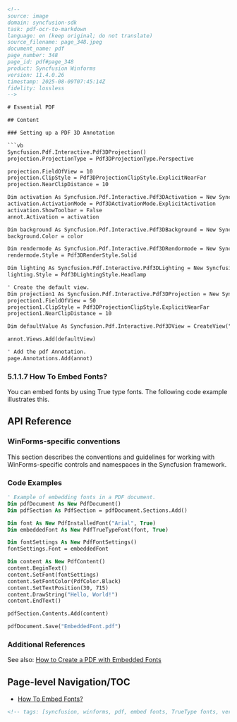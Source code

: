 ```html
<!--
source: image
domain: syncfusion-sdk
task: pdf-ocr-to-markdown
language: en (keep original; do not translate)
source_filename: page_348.jpeg
document_name: pdf
page_number: 348
page_id: pdf#page_348
product: Syncfusion Winforms
version: 11.4.0.26
timestamp: 2025-08-09T07:45:14Z
fidelity: lossless
-->

# Essential PDF

## Content

### Setting up a PDF 3D Annotation

```vb
Syncfusion.Pdf.Interactive.Pdf3DProjection()
projection.ProjectionType = Pdf3DProjectionType.Perspective

projection.FieldOfView = 10
projection.ClipStyle = Pdf3DProjectionClipStyle.ExplicitNearFar
projection.NearClipDistance = 10

Dim activation As Syncfusion.Pdf.Interactive.Pdf3DActivation = New Syncfusion.Pdf.Interactive.Pdf3DActivation()
activation.ActivationMode = Pdf3DActivationMode.ExplicitActivation
activation.ShowToolbar = False
annot.Activation = activation

Dim background As Syncfusion.Pdf.Interactive.Pdf3DBackground = New Syncfusion.Pdf.Interactive.Pdf3DBackground()
background.Color = color

Dim rendermode As Syncfusion.Pdf.Interactive.Pdf3DRendormode = New Syncfusion.Pdf.Interactive.Pdf3DRendormode()
rendermode.Style = Pdf3DRenderStyle.Solid

Dim lighting As Syncfusion.Pdf.Interactive.Pdf3DLighting = New Syncfusion.Pdf.Interactive.Pdf3DLighting()
lighting.Style = Pdf3DLightingStyle.Headlamp

' Create the default view.
Dim projection1 As Syncfusion.Pdf.Interactive.Pdf3DProjection = New Syncfusion.Pdf.Interactive.Pdf3DProjection(Pdf3DProjectionType.Perspective)
projection1.FieldOfView = 50
projection1.ClipStyle = Pdf3DProjectionClipStyle.ExplicitNearFar
projection1.NearClipDistance = 10

Dim defaultValue As Syncfusion.Pdf.Interactive.Pdf3DView = CreateView("Default View", New Single() {-0.382684F, 0.92388F, -0.000000766026F, 0.18024F, 0.0746579F, 0.980785F, 0.906127F, 0.37533F, -0.19509F, -122.669F, -112.432F, 45.6829F}, 131.695F, background, projection, rendermode, lighting)

annot.Views.Add(defaultView)

' Add the pdf Annotation.
page.Annotations.Add(annot)
```

### 5.1.1.7 How To Embed Fonts?

You can embed fonts by using True type fonts. The following code example illustrates this.

## API Reference

### WinForms-specific conventions

This section describes the conventions and guidelines for working with WinForms-specific controls and namespaces in the Syncfusion framework.

### Code Examples

```vb
' Example of embedding fonts in a PDF document.
Dim pdfDocument As New PdfDocument()
Dim pdfSection As PdfSection = pdfDocument.Sections.Add()

Dim font As New PdfInstalledFont("Arial", True)
Dim embeddedFont As New PdfTrueTypeFont(font, True)

Dim fontSettings As New PdfFontSettings()
fontSettings.Font = embeddedFont

Dim content As New PdfContent()
content.BeginText()
content.SetFont(fontSettings)
content.SetFontColor(PdfColor.Black)
content.SetTextPosition(30, 715)
content.DrawString("Hello, World!")
content.EndText()

pdfSection.Contents.Add(content)

pdfDocument.Save("EmbeddedFont.pdf")
```

### Additional References

See also: [How to Create a PDF with Embedded Fonts](#how-to-create-a-pdf-with-embedded-fonts)

## Page-level Navigation/TOC

- [How To Embed Fonts?](#5.1.1.7)

```html
<!-- tags: [syncfusion, winforms, pdf, embed fonts, TrueType fonts, version: 11.4.0.26] keywords: [pdf, embed fonts, TrueType fonts, Syncfusion PDF, WinForms] -->
```